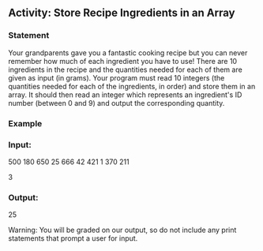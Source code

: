 ## Activity: Store Recipe Ingredients in an Array
### Statement

Your grandparents gave you a fantastic cooking recipe but you can never remember how much of each ingredient you have to use! There are 10 ingredients in the recipe and the quantities needed for each of them are given as input (in grams). Your program must read 10 integers (the quantities needed for each of the ingredients, in order) and store them in an array. It should then read an integer which represents an ingredient's ID number (between 0 and 9) and output the corresponding quantity.

### Example

### Input:
500 180 650 25 666 42 421 1 370 211

3

### Output:
25

Warning: You will be graded on our output, so do not include any print statements that prompt a user for input.
